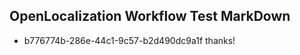 ## OpenLocalization Workflow Test MarkDown
* b776774b-286e-44c1-9c57-b2d490dc9a1f thanks!

<!--HONumber=Sep16_HO1-->


